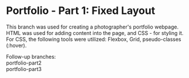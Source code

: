 # Portfolio - Part 1: Fixed Layout
This branch was used for creating a photographer's portfolio webpage.<br>
HTML was used for adding content into the page, and CSS - for styling it. For CSS, the following tools were utilized: Flexbox, Grid, pseudo-classes (:hover).

Follow-up branches:<br>
portfolio-part2</br>
portfolio-part3
